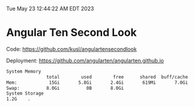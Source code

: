 Tue May 23 12:44:22 AM EDT 2023

# Angular Ten Second Look

Code: https://github.com/kusl/angulartensecondlook

Deployment: https://github.com/angularten/angularten.github.io

```bash
System Memory
               total        used        free      shared  buff/cache   available
Mem:            15Gi       5.8Gi       2.4Gi       619Mi       7.0Gi       8.5Gi
Swap:          8.0Gi          0B       8.0Gi
System Storage
1.2G	.
```
```bash
